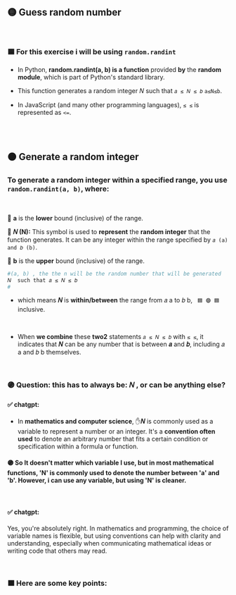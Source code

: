 ## 🟡 Guess random number

<br>

### 🟦 For this exercise i will be using `random.randint`

- In Python, **random.randint(a, b) is a function** provided **by** the **random module**, which is part of Python's standard library.

-  This function generates a random integer
𝑁 such that `𝑎 ≤ 𝑁 ≤ 𝑏`  `a≤N≤b`.


- In JavaScript (and many other programming languages), `≤ ≤` is represented as `<=`.

<br>
<br>

## 🟠 Generate a random integer

### To generate a random integer within a specified range, you use `random.randint(a, b)`, where:

<br>

🔶 **a** is the **lower** bound (inclusive) of the range.

🔵 **𝑁 (N):** This symbol is used to **represent** the **random integer** that the function generates. It can be any integer within the range specified by `𝑎 (a) and 𝑏 (b)`.

🔶 **b** is the **upper** bound (inclusive) of the range.


```python
#(a, b) , the the n will be the random number that will be generated
𝑁  such that 𝑎 ≤ 𝑁 ≤ 𝑏
#
```

- which means **𝑁** is **within/between** the range from 𝑎 a to 𝑏 b, ` 🟦 🟣 🟦` inclusive.

<br>


- When **we combine** these **two2** statements `𝑎 ≤ 𝑁 ≤ 𝑏` with `≤ ≤`, it indicates that **𝑁** can be any number that is between **𝑎** and **𝑏**, including 𝑎 a and 𝑏 b themselves.

<br>

### 🟣 Question: this has to always be: 𝑁 , or can be anything else?

#### ✅ chatgpt:

- In **mathematics and computer science**, ✋**𝑁** is commonly used as a variable to represent a number or an integer. It's a **convention often used** to denote an arbitrary number that fits a certain condition or specification within a formula or function.

#### 🟣 So It doesn't matter which variable I use, but in most mathematical functions, 'N' is commonly used to denote the number between 'a' and 'b'. However, i can use any variable, but using 'N' is cleaner.

<br>

#### ✅ chatgpt:

Yes, you're absolutely right. In mathematics and programming, the choice of variable names is flexible, but using conventions can help with clarity and understanding, especially when communicating mathematical ideas or writing code that others may read.

<br>


### 🟧 Here are some key points: